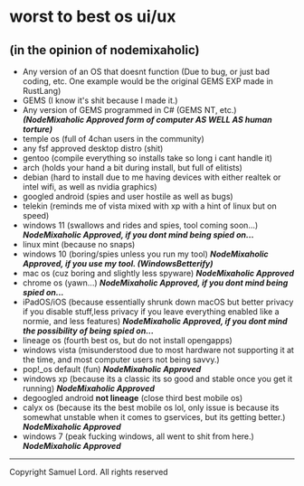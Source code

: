 # worst to best os ui/ux
## (in the opinion of nodemixaholic)
* Any version of an OS that doesnt function (Due to bug, or just bad coding, etc. One example would be the original GEMS EXP made in RustLang)
* GEMS (I know it's shit because I made it.)
* Any version of GEMS programmed in C# (GEMS NT, etc.) ***(NodeMixaholic Approved form of computer AS WELL AS human torture)***
* temple os (full of 4chan users in the community)
* any fsf approved desktop distro (shit)
* gentoo (compile everything so installs take so long i cant handle it)
* arch (holds your hand a bit during install, but full of elitists)
* debian (hard to install due to me having devices with either realtek or intel wifi, as well as nvidia graphics)
* googled android (spies and user hostile as well as bugs)
* telekin (reminds me of vista mixed with xp with a hint of linux but on speed)
* windows 11 (swallows and rides and spies, tool coming soon...) ***NodeMixaholic Approved, if you dont mind being spied on...***
* linux mint (because no snaps)
* windows 10 (boring/spies unless you run my tool) ***NodeMixaholic Approved, if you use my tool. (WindowsBetterify)***
* mac os (cuz boring and slightly less spyware) ***NodeMixaholic Approved***
* chrome os (yawn...) ***NodeMixaholic Approved, if you dont mind being spied on...***
* iPadOS/iOS (because essentially shrunk down macOS but better privacy if you disable stuff,less privacy if you leave everything enabled like a normie, and less features) ***NodeMixaholic Approved, if you dont mind the possibility of being spied on...***
* lineage os (fourth best os, but do not install opengapps)
* windows vista (misunderstood due to most hardware not supporting it at the time, and most computer users not being savvy.)
* pop!\_os default (fun) ***NodeMixaholic Approved***
* windows xp (because its a classic its so good and stable once you get it running) ***NodeMixaholic Approved***
* degoogled android **not lineage** (close third best mobile os)
* calyx os (because its the best mobile os lol, only issue is because its somewhat unstable when it comes to gservices, but its getting better.) ***NodeMixaholic Approved***
* windows 7 (peak fucking windows, all went to shit from here.) ***NodeMixaholic Approved***
---
Copyright Samuel Lord. All rights reserved

